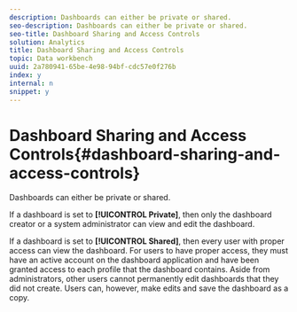 ```yaml
---
description: Dashboards can either be private or shared.
seo-description: Dashboards can either be private or shared.
seo-title: Dashboard Sharing and Access Controls
solution: Analytics
title: Dashboard Sharing and Access Controls
topic: Data workbench
uuid: 2a780941-65be-4e98-94bf-cdc57e0f276b
index: y
internal: n
snippet: y
---
```


# Dashboard Sharing and Access Controls{#dashboard-sharing-and-access-controls}

Dashboards can either be private or shared.

If a dashboard is set to **[!UICONTROL Private]**, then only the dashboard creator or a system administrator can view and edit the dashboard.

If a dashboard is set to **[!UICONTROL Shared]**, then every user with proper access can view the dashboard. For users to have proper access, they must have an active account on the dashboard application and have been granted access to each profile that the dashboard contains. Aside from administrators, other users cannot permanently edit dashboards that they did not create. Users can, however, make edits and save the dashboard as a copy. 

